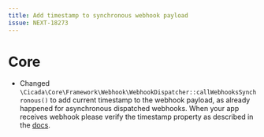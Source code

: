 ```yaml
---
title: Add timestamp to synchronous webhook payload
issue: NEXT-18273
---
```

# Core
* Changed `\Cicada\Core\Framework\Webhook\WebhookDispatcher::callWebhooksSynchronous()` to add current timestamp to the webhook payload, as already happened for asynchronous dispatched webhooks. When your app receives webhook please verify the timestamp property as described in the [docs](https://developer.cicada.com/docs/guides/plugins/apps/app-base-guide#webhooks).
